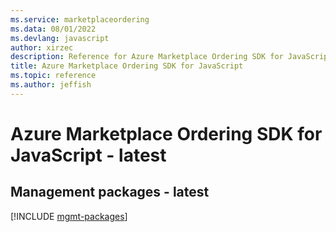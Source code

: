 ```yaml
---
ms.service: marketplaceordering
ms.data: 08/01/2022
ms.devlang: javascript
author: xirzec
description: Reference for Azure Marketplace Ordering SDK for JavaScript
title: Azure Marketplace Ordering SDK for JavaScript
ms.topic: reference
ms.author: jeffish
---
```

# Azure Marketplace Ordering SDK for JavaScript - latest

## Management packages - latest
[!INCLUDE [mgmt-packages](marketplace-ordering-mgmt-index.md)]